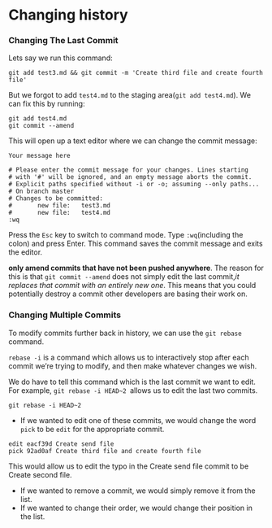 # Changing history

### Changing The Last Commit

Lets say we run this command:
```shell
git add test3.md && git commit -m 'Create third file and create fourth file'
```
But we forgot to add `test4.md` to the staging area(`git add test4.md`). We can fix this by running:
```shell
git add test4.md
git commit --amend
```
This will open up a text editor where we can change the commit message:
```
Your message here

# Please enter the commit message for your changes. Lines starting
# with '#' will be ignored, and an empty message aborts the commit.
# Explicit paths specified without -i or -o; assuming --only paths...
# On branch master
# Changes to be committed:
#       new file:   test3.md
#       new file:   test4.md
:wq
```
Press the `Esc` key to switch to command mode.
Type `:wq`(including the colon) and press Enter. This command saves the commit message and exits the editor.

__only amend commits that have not been pushed anywhere__. The reason for this is that `git commit --amend` does not simply edit the last commit,_it replaces that commit with an entirely new one_. This means that you could potentially destroy a commit other developers are basing their work on.

### Changing Multiple Commits

To modify commits further back in history, we can use the `git rebase` command.

`rebase -i` is a command which allows us to interactively stop after each commit we’re trying to modify, and then make whatever changes we wish.

We do have to tell this command which is the last commit we want to edit. For example, `git rebase -i HEAD~2 `allows us to edit the last two commits.
```shell
git rebase -i HEAD~2
```
- If we wanted to edit one of these commits, we would change the word `pick` to be `edit` for the appropriate commit.
```shell
edit eacf39d Create send file
pick 92ad0af Create third file and create fourth file
```
This would allow us to edit the typo in the Create send file commit to be Create second file.

- If we wanted to remove a commit, we would simply remove it from the list.
- If we wanted to change their order, we would change their position in the list.